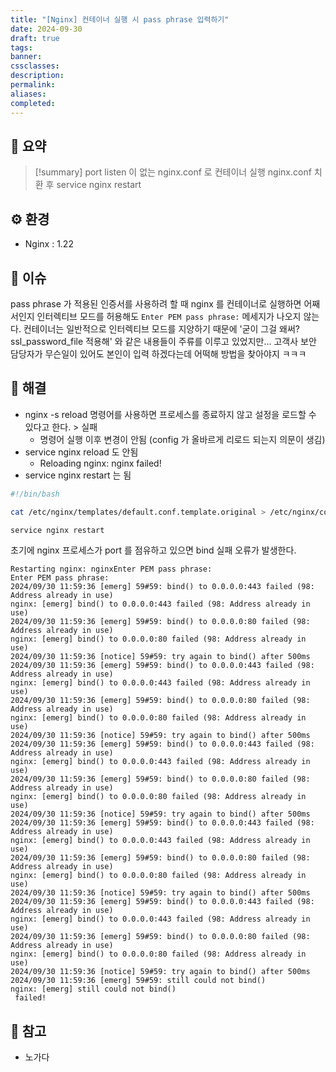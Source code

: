 ```yaml
---
title: "[Nginx] 컨테이너 실행 시 pass phrase 입력하기"
date: 2024-09-30
draft: true
tags: 
banner: 
cssclasses: 
description: 
permalink: 
aliases: 
completed:
---
```


## 📝 요약
> [!summary]
> port listen 이 없는 nginx.conf 로 컨테이너 실행
> nginx.conf 치환 후 service nginx restart

## ⚙️ 환경
- Nginx : 1.22
## 💬 이슈
pass phrase 가 적용된 인증서를 사용하려 할 때 nginx 를 컨테이너로 실행하면 어째서인지 인터렉티브 모드를 허용해도 `Enter PEM pass phrase:` 메세지가 나오지 않는다. 컨테이너는 일반적으로 인터렉티브 모드를 지양하기 때문에 '굳이 그걸 왜써? ssl_password_file 적용해' 와 같은 내용들이 주류를 이루고 있었지만...
고객사 보안 담당자가 무슨일이 있어도 본인이 입력 하겠다는데 어떡해 방법을 찾아야지 ㅋㅋㅋ  

## 🧗 해결
- nginx -s reload 명령어를 사용하면 프로세스를 종료하지 않고 설정을 로드할 수 있다고 한다. > 실패
	- 명령어 실행 이후 변경이 안됨 (config 가 올바르게 리로드 되는지 의문이 생김)
- service nginx reload 도 안됨
	- Reloading nginx: nginx failed!
- service nginx restart 는 됨

```bash
#!/bin/bash

cat /etc/nginx/templates/default.conf.template.original > /etc/nginx/conf.d/default.conf

service nginx restart
```

초기에 nginx 프로세스가 port 를 점유하고 있으면 bind 실패 오류가 발생한다.

```
Restarting nginx: nginxEnter PEM pass phrase:
Enter PEM pass phrase:
2024/09/30 11:59:36 [emerg] 59#59: bind() to 0.0.0.0:443 failed (98: Address already in use)
nginx: [emerg] bind() to 0.0.0.0:443 failed (98: Address already in use)
2024/09/30 11:59:36 [emerg] 59#59: bind() to 0.0.0.0:80 failed (98: Address already in use)
nginx: [emerg] bind() to 0.0.0.0:80 failed (98: Address already in use)
2024/09/30 11:59:36 [notice] 59#59: try again to bind() after 500ms
2024/09/30 11:59:36 [emerg] 59#59: bind() to 0.0.0.0:443 failed (98: Address already in use)
nginx: [emerg] bind() to 0.0.0.0:443 failed (98: Address already in use)
2024/09/30 11:59:36 [emerg] 59#59: bind() to 0.0.0.0:80 failed (98: Address already in use)
nginx: [emerg] bind() to 0.0.0.0:80 failed (98: Address already in use)
2024/09/30 11:59:36 [notice] 59#59: try again to bind() after 500ms
2024/09/30 11:59:36 [emerg] 59#59: bind() to 0.0.0.0:443 failed (98: Address already in use)
nginx: [emerg] bind() to 0.0.0.0:443 failed (98: Address already in use)
2024/09/30 11:59:36 [emerg] 59#59: bind() to 0.0.0.0:80 failed (98: Address already in use)
nginx: [emerg] bind() to 0.0.0.0:80 failed (98: Address already in use)
2024/09/30 11:59:36 [notice] 59#59: try again to bind() after 500ms
2024/09/30 11:59:36 [emerg] 59#59: bind() to 0.0.0.0:443 failed (98: Address already in use)
nginx: [emerg] bind() to 0.0.0.0:443 failed (98: Address already in use)
2024/09/30 11:59:36 [emerg] 59#59: bind() to 0.0.0.0:80 failed (98: Address already in use)
nginx: [emerg] bind() to 0.0.0.0:80 failed (98: Address already in use)
2024/09/30 11:59:36 [notice] 59#59: try again to bind() after 500ms
2024/09/30 11:59:36 [emerg] 59#59: bind() to 0.0.0.0:443 failed (98: Address already in use)
nginx: [emerg] bind() to 0.0.0.0:443 failed (98: Address already in use)
2024/09/30 11:59:36 [emerg] 59#59: bind() to 0.0.0.0:80 failed (98: Address already in use)
nginx: [emerg] bind() to 0.0.0.0:80 failed (98: Address already in use)
2024/09/30 11:59:36 [notice] 59#59: try again to bind() after 500ms
2024/09/30 11:59:36 [emerg] 59#59: still could not bind()
nginx: [emerg] still could not bind()
 failed!
```

## 🚀 참고
- 노가다
